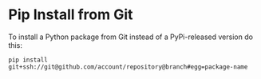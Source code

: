 # Pip Install from Git

To install a Python package from Git instead of a PyPi-released version do this: 

```
pip install git+ssh://git@github.com/account/repository@branch#egg=package-name
```
